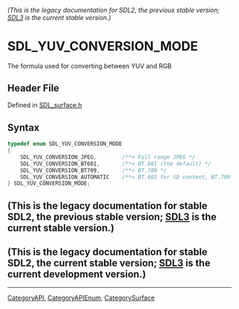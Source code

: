###### (This is the legacy documentation for SDL2, the previous stable version; [SDL3](https://wiki.libsdl.org/SDL3/) is the current stable version.)
# SDL_YUV_CONVERSION_MODE

The formula used for converting between YUV and RGB

## Header File

Defined in [SDL_surface.h](https://github.com/libsdl-org/SDL/blob/SDL2/include/SDL_surface.h)

## Syntax

```c
typedef enum SDL_YUV_CONVERSION_MODE
{
    SDL_YUV_CONVERSION_JPEG,        /**< Full range JPEG */
    SDL_YUV_CONVERSION_BT601,       /**< BT.601 (the default) */
    SDL_YUV_CONVERSION_BT709,       /**< BT.709 */
    SDL_YUV_CONVERSION_AUTOMATIC    /**< BT.601 for SD content, BT.709 for HD content */
} SDL_YUV_CONVERSION_MODE;
```

## (This is the legacy documentation for stable SDL2, the previous stable version; [SDL3](https://wiki.libsdl.org/SDL3/) is the current stable version.)



## (This is the legacy documentation for stable SDL2, the current stable version; [SDL3](https://wiki.libsdl.org/SDL3/) is the current development version.)



----
[CategoryAPI](CategoryAPI), [CategoryAPIEnum](CategoryAPIEnum), [CategorySurface](CategorySurface)

